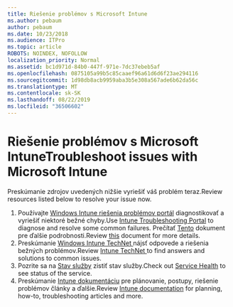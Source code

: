 ```yaml
---
title: Riešenie problémov s Microsoft Intune
ms.author: pebaum
author: pebaum
ms.date: 10/23/2018
ms.audience: ITPro
ms.topic: article
ROBOTS: NOINDEX, NOFOLLOW
localization_priority: Normal
ms.assetid: bc1d971d-84b0-447f-971e-7dc37ebeb5af
ms.openlocfilehash: 0875105a99b5c85caaef96a61d6d6f23ae294116
ms.sourcegitcommit: 1d98db8acb9959aba3b5e308a567ade6b62da56c
ms.translationtype: MT
ms.contentlocale: sk-SK
ms.lasthandoff: 08/22/2019
ms.locfileid: "36506602"
---
```

# <a name="troubleshoot-issues-with-microsoft-intune"></a><span data-ttu-id="5bffc-102">Riešenie problémov s Microsoft Intune</span><span class="sxs-lookup"><span data-stu-id="5bffc-102">Troubleshoot issues with Microsoft Intune</span></span>

<span data-ttu-id="5bffc-103">Preskúmanie zdrojov uvedených nižšie vyriešiť váš problém teraz.</span><span class="sxs-lookup"><span data-stu-id="5bffc-103">Review resources listed below to resolve your issue now.</span></span>
  
1. <span data-ttu-id="5bffc-104">Používajte [Windows Intune riešenia problémov portál](https://devicemanagement.microsoft.com/#blade/Microsoft_Intune_DeviceSettings/TroubleshootBlade) diagnostikovať a vyriešiť niektoré bežné chyby.</span><span class="sxs-lookup"><span data-stu-id="5bffc-104">Use [Intune Troubleshooting Portal](https://devicemanagement.microsoft.com/#blade/Microsoft_Intune_DeviceSettings/TroubleshootBlade) to diagnose and resolve some common failures.</span></span> <span data-ttu-id="5bffc-105">Prečítať [Tento](https://docs.microsoft.com/intune/help-desk-operators) dokument pre ďalšie podrobnosti.</span><span class="sxs-lookup"><span data-stu-id="5bffc-105">Review [this](https://docs.microsoft.com/intune/help-desk-operators) document for more details.</span></span>  
2. <span data-ttu-id="5bffc-106">Preskúmanie [Windows Intune TechNet ](https://social.technet.microsoft.com/forums/home?forum=microsoftintuneprod)nájsť odpovede a riešenia bežných problémov.</span><span class="sxs-lookup"><span data-stu-id="5bffc-106">Review [Intune TechNet ](https://social.technet.microsoft.com/forums/home?forum=microsoftintuneprod)to find answers and solutions to common issues.</span></span>  
3. <span data-ttu-id="5bffc-107">Pozrite sa na [Stav služby](https://portal.office.com/AdminPortal/Home#/servicehealth) zistiť stav služby.</span><span class="sxs-lookup"><span data-stu-id="5bffc-107">Check out [Service Health](https://portal.office.com/AdminPortal/Home#/servicehealth) to see status of the service.</span></span>   
4. <span data-ttu-id="5bffc-108">Preskúmanie [Intune dokumentáciu](https://docs.microsoft.com/intune/) pre plánovanie, postupy, riešenie problémov články a ďalšie.</span><span class="sxs-lookup"><span data-stu-id="5bffc-108">Review [Intune documentation](https://docs.microsoft.com/intune/) for planning, how-to, troubleshooting articles and more.</span></span> 